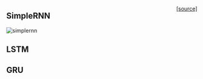 <span style="float:right;">[[source]](https://github.com/adamtiger/NNSharp/blob/master/NNSharp/Kernels/CPUKernels/SimpleRNNKernel.cs#L12)</span>
## SimpleRNN

![simplernn](https://drive.google.com/uc?export=download&id=0B97L9zqg-lnwUXZjSUVOUjBJZEE)

## LSTM

## GRU
